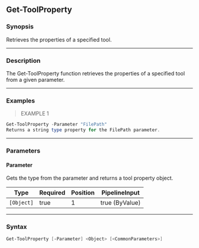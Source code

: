 Get-ToolProperty
----------------

### Synopsis
Retrieves the properties of a specified tool.

---

### Description

The Get-ToolProperty function retrieves the properties of a specified tool from a given parameter.

---

### Examples
> EXAMPLE 1

```PowerShell
Get-ToolProperty -Parameter "FilePath"
Returns a string type property for the FilePath parameter.
```

---

### Parameters
#### **Parameter**
Gets the type from the parameter and returns a tool property object.

|Type      |Required|Position|PipelineInput |
|----------|--------|--------|--------------|
|`[Object]`|true    |1       |true (ByValue)|

---

### Syntax
```PowerShell
Get-ToolProperty [-Parameter] <Object> [<CommonParameters>]
```
